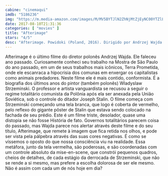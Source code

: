 ```yaml
---
cabine: "cinemaqui"
imdb: "5186236"
img: "https://m.media-amazon.com/images/M/MV5BYTJlN2ZhNjMtZjEyNC00YTZlLTg5ODctNjU5ZDlmMGQ3MWExXkEyXkFqcGdeQXVyNjkwNjU5OTk@._V1_SY150_CR2,0,101,150_.jpg"
date: 2017-08-10T21:31:36
categories: [ "movies" ]
title: "Afterimage"
stars: "4/5"
desc: "Afterimage. Powidoki (Poland, 2016). Dirigido por Andrzej Wajda. Escrito por Andrzej Wajda, Andrzej Mularczyk. Com Boguslaw Linda (Wladyslaw Strzeminski), Aleksandra Justa (Katarzyna Kobro), Bronislawa Zamachowska (Nika Strzeminska), Zofia Wichlacz (Hania), Krzysztof Pieczynski (Julian Przybos), Mariusz Bonaszewski (Madejski), Szymon Bobrowski (Wlodzimierz Sokorski), Aleksander Fabisiak (Rajner), Paulina Galazka (Wasinska)."
---
```

Afterimage é o último filme do diretor polonês Andrzej Wajda. Ele faleceu ano passado. Curiosamente conheci seu trabalho na Mostra de São Paulo do ano passado, em um de seus trabalhos mais icônicos, Terra Prometida, onde ele escanraca a hipocrisia dos comunas em enxergar os capitalistas como animais predadores. Neste filme ele é mais contido, conformista. É a biografia dos últimos anos do pintor (também polonês) Wladyslaw Strzeminski. O professor e artista vanguardista se recusou a seguir o regime totalitário comunista da Polônia após ela ser anexada pela União Soviética, sob o controle do ditador Joseph Stalin. O filme começa com Strzeminski começando uma tela branca, que logo é coberta de vermelho, pelo reflexo do gigante pôster de Stalin que estava sendo colocado na fachada de seu prédio. Este é um filme triste, desolador, quase uma distopia se não fosse História de fato. Governos totalitários parecem coisa do passado, mas Wajda parece nos alertar através deste filme e do seu título, Afterimage, que remete à imagem que fica retida nos olhos, e pode ser vista pela pálpebra através das suas cores negativas. É como se víssemos o oposto do que nossa consciência viu na realidade. Essa metáfora, junto da tela vermelha, são poderosas, e são coordenadas com um controle absoluto da mise-en-scene, que constrói pequenos quadros, cheios de detalhes, de cada estágio da derrocada de Strzeminski, que não se rende a si mesmo, mas prefere a escolha dolorosa de ser ele mesmo. Não é assim com cada um de nós hoje em dia?

